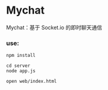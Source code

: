 # Mychat
Mychat：基于 Socket.io 的即时聊天通信

### use:
    npm install

    cd server
    node app.js

    open web/index.html